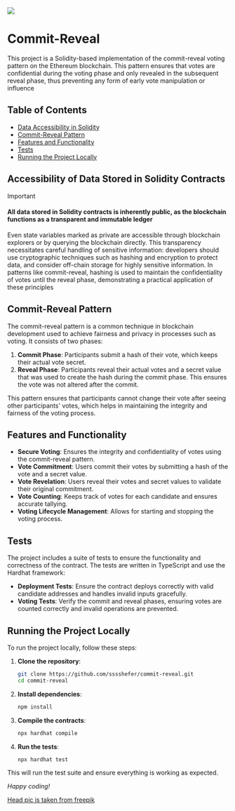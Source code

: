 <img src="https://github.com/user-attachments/assets/6a1a669e-95aa-41ad-a2f1-bb3ef05b8a66"/>

# Commit-Reveal
This project is a Solidity-based implementation of the commit-reveal voting pattern on the Ethereum blockchain. This pattern ensures that votes are confidential during the voting phase and only revealed in the subsequent reveal phase, thus preventing any form of early vote manipulation or influence

## Table of Contents

- [Data Accessibility in Solidity](#accessibility-of-data-stored-in-solidity-contracts)
- [Commit-Reveal Pattern](#commit-reveal-pattern)
- [Features and Functionality](#features-and-functionality)
- [Tests](#tests)
- [Running the Project Locally](#running-the-project-locally)

## Accessibility of Data Stored in Solidity Contracts
> [!IMPORTANT]  
> #### All data stored in Solidity contracts is inherently public, as the blockchain functions as a transparent and immutable ledger
Even state variables marked as private are accessible through blockchain explorers or by querying the blockchain directly. This transparency necessitates careful handling of sensitive information: developers should use cryptographic techniques such as hashing and encryption to protect data, and consider off-chain storage for highly sensitive information. In patterns like commit-reveal, hashing is used to maintain the confidentiality of votes until the reveal phase, demonstrating a practical application of these principles

## Commit-Reveal Pattern

The commit-reveal pattern is a common technique in blockchain development used to achieve fairness and privacy in processes such as voting. It consists of two phases:
1. **Commit Phase**: Participants submit a hash of their vote, which keeps their actual vote secret.
2. **Reveal Phase**: Participants reveal their actual votes and a secret value that was used to create the hash during the commit phase. This ensures the vote was not altered after the commit.

This pattern ensures that participants cannot change their vote after seeing other participants' votes, which helps in maintaining the integrity and fairness of the voting process.

## Features and Functionality

- **Secure Voting**: Ensures the integrity and confidentiality of votes using the commit-reveal pattern.
- **Vote Commitment**: Users commit their votes by submitting a hash of the vote and a secret value.
- **Vote Revelation**: Users reveal their votes and secret values to validate their original commitment.
- **Vote Counting**: Keeps track of votes for each candidate and ensures accurate tallying.
- **Voting Lifecycle Management**: Allows for starting and stopping the voting process.

## Tests

The project includes a suite of tests to ensure the functionality and correctness of the contract. The tests are written in TypeScript and use the Hardhat framework:

- **Deployment Tests**: Ensure the contract deploys correctly with valid candidate addresses and handles invalid inputs gracefully.
- **Voting Tests**: Verify the commit and reveal phases, ensuring votes are counted correctly and invalid operations are prevented.

## Running the Project Locally

To run the project locally, follow these steps:

1. **Clone the repository**:
    ```sh
    git clone https://github.com/sssshefer/commit-reveal.git
    cd commit-reveal
    ```

2. **Install dependencies**:
    ```sh
    npm install
    ```

3. **Compile the contracts**:
    ```sh
    npx hardhat compile
    ```

4. **Run the tests**:
    ```sh
    npx hardhat test
    ```

This will run the test suite and ensure everything is working as expected.


*Happy coding!*

<a href="https://ru.freepik.com/free-vector/siluet-voprositel-nogo-znaka-rucnoi-raboty_81102258.htm#fromView=search&page=1&position=5&uuid=b7a2db65-277f-48a5-a72b-96b209dd68e1">Head pic is taken from freepik</a>
